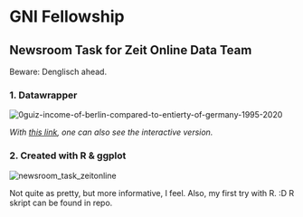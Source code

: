 # GNI Fellowship
## Newsroom Task for Zeit Online Data Team
Beware: Denglisch ahead.

### 1. Datawrapper
![0guiz-income-of-berlin-compared-to-entierty-of-germany-1995-2020](https://github.com/AKAmasha/newsroom_task_ZON/assets/99220480/69f8d5f8-fd30-4f2d-9657-84377e056945)

_With [this link](https://datawrapper.dwcdn.net/0guiz/1/), one can also see the interactive version._ 

### 2. Created with R & ggplot

![newsroom_task_zeitonline](https://github.com/AKAmasha/newsroom_task_ZON/assets/99220480/89e22bbc-2e97-47a0-969d-4793ccc9867a)

Not quite as pretty, but more informative, I feel. Also, my first try with R. :D 
R skript can be found in repo. 

